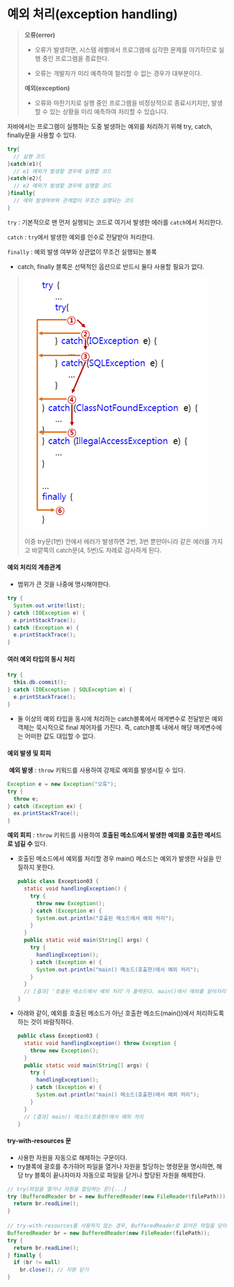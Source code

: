 # 예외 처리(exception handling)

> **오류(error)**
>
>- 오류가 발생하면, 시스템 레벨에서 프로그램에 심각한 문제를 야기하므로 실행 중인 프로그램을 종료한다.
>
>- 오류는 개발자가 미리 예측하여 철리할 수 없는 경우가 대부분이다.
>
>  **예외(exception)**
>
>- 오류와 마찬기지로 실행 중인 프로그램을 비정상적으로 종료시키지만, 발생할 수 있는 상황을 미리 예측하여 처리할 수 있습니다.



자바에서는 프로그램이 실행하는 도중 발생하는 예외를 처리하기 위해 try, catch, finally문을 사용할 수 있다.

```java
try{
  // 실행 코드
}catch(e1){
  // e1 예외가 발생할 경우에 실행할 코드
}catch(e2){
  // e2 예외가 발생할 경우에 실행할 코드
}finally{
  // 예외 발생여부와 관계없이 무조건 실행되는 코드
}
```

`try`  : 기본적으로 맨 먼저 실행되는 코드로 여기서 발생한 에러를 `catch`에서 처리한다.

`catch` :  `try`에서 발생한 예외를 인수로 전달받아 처리한다.

`finally` : 예외 발생 여부와 상관없이 무조건 실행되는 블록

- catch, finally 블록은 선택적인 옵션으로 반드시 둘다 사용할 필요가 없다.

> ![예외처리과정](./image/exception_flow.png)
>
> 이중 try문(1번) 안에서 에러가 발생하면 2번, 3번 뿐만아니라 같은 에러를 가지고 바깥쪽의 catch문(4, 5번)도 차례로 검사하게 된다.



#### 예외 처리의 계층관계

- 범위가 큰 것을 나중에 명시해야한다.

```java
try {
  System.out.write(list);
} catch (IOException e) {
  e.printStackTrace();
} catch (Exception e) {
  e.printStackTrace();
}
```



#### 여러 예외 타입의 동시 처리

```java
try {
  this.db.commit();
} catch (IOException | SQLException e) {
  e.printStackTrace();
}
```

- 둘 이상의 예외 타입을 동시에 처리하는 catch블록에서 매게변수로 전달받은 예외 객체는 묵시적으로 final 제어자를 가진다. 즉, catch블록 내에서 해당 매게변수에는 어떠한 값도 대입할 수 없다.



#### 예외 발생 및 회피

​	**예외 발생** : `throw` 키워드를 사용하여 강제로 예외를 발생시킬 수 있다.

```java
Exception e = new Exception("오류");
try {
  throw e;
} catch (Exception ex) {
  ex.printStackTrace();
}
```



**예외 회피** : `throw` 키워드를 사용하여 **호출된 메소드에서 발생한 예외를 호출한 메서드로 넘길 수** 있다.

- 호출된 메소드에서 예외를 처리할 경우 main() 메소드는 예외가 발생한 사실을 인질하지 못한다.

  ```java
  public class Exception03 {
    static void handlingException() {
      try {
        throw new Exception();
      } catch (Exception e) {
        System.out.println("호출된 메소드에서 예외 처리");
      }
    }
    public static void main(String[] args) {
      try {
        handlingException();
      } catch (Exception e) {
        System.out.println("main() 메소드(호출한)에서 예외 처리");
      }
    }
    // [결과] '호출된 메소드에서 예외 처리'가 출력된다. main()에서 예외를 알아차리지 못한다.
  }
  ```

- 아래와 같이, 예외를 호출된 메소드가 아닌 호출한 메소드(main())에서 처리하도록 하는 것이 바람직하다.

  ```java
  public class Exception03 {
    static void handlingException() throw Exception {
      throw new Exception();
    }
    public static void main(String[] args) {
      try {
        handlingException();
      } catch (Exception e) {
        System.out.println("main() 메소드(호출한)에서 예외 처리");
      }
    }
    // [결과] main() 메소드(호출한)에서 예외 처리
  }
  ```



#### try-with-resources 문

- 사용한 자원을 자동으로 해제하는 구문이다.
- try블록에 괄호를 추가햐어 파일을 열거나 자원을 할당하는 명령문을 명시하면, 해당 try 블록이 끝나자마자 자동으로 파일을 닫거나 할당된 자원을 해제한다.

```java
// try(파일을 열거나 자원을 할당하는 문){...}
try (BufferedReader br = new BufferedReader(new FileReader(filePath))) {
  return br.readLine();
}

// try-with-resources를 사용하지 않는 경우, BufferedReader로 읽어온 파일을 닫아줘야한다.
BufferedReader br = new BufferedReader(new FileReader(filePath));
try {
  return br.readLine();
} finally {
  if (br != null)
    br.close();	// 자원 닫기
}
```

